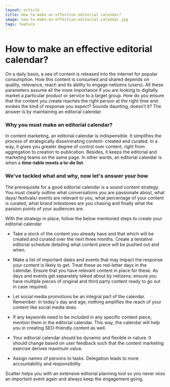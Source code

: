 ```yaml
---
layout: article
title: How to make an effective editorial calendar?
image: how-to-make-an-effective-editorial-calendar.jpg
tags: feature
---
```


# How to make an effective editorial calendar?

On a daily basis, a sea of content is released into the internet for popular consumption. How this content is consumed and shared depends on quality, relevance, reach and its ability to engage netizens (users). All these parameters assume all the more importance if you are looking to digitally market a particular product or service to a target group. How do you ensure that the content you create reaches the right person at the right time and evokes the kind of response you expect? Sounds daunting, doesn’t it? The answer is by maintaining an editorial calendar.

### Why you must make an editorial calendar?

In content marketing, an editorial calendar is indispensible. It simplifies the process of strategically disseminating content- created and curated. In a way, it gives you greater degree of control over content, right from aggregation to creation to publication. Besides, it keeps the editorial and marketing teams on the same page. In other words, an editorial calendar is when a **time-table meets a to-do list**.

### We've tackled what and why, now let's answer your how

The prerequisite for a good editorial calendar is a sound content strategy. You must clearly outline what conversations you are passionate about, what days/ festivals/ events are relevant to you, what percentage of your content is curated, what brand milestones are you chasing and finally what the passion points of your audiences are.

With the strategy in place, follow the below mentioned steps to create your editorial calendar

- Take a stock of the content you already have and that which will be created and curated over the next three months. Create a tentative editorial schedule detailing what content piece will be pushed out and when.

- Make a list of important dates and events that may impact the response your content is likely to get. Treat these as red-letter days in the calendar. Ensure that you have relevant content in place for these. As days and events get separately talked about by netizens; ensure you have multiple pieces of original and third party content ready to go out in case required.

- Let social media promotions be an integral part of the calendar. Remember: In today's day and age, nothing amplifies the reach of your content like social media does.

- If any keywords need to be included in any specific content piece, mention them in the editorial calendar. This way, the calendar will help you in creating SEO-friendly content as well.

- Your editorial calendar should be dynamic and flexible in nature. It should change based on user feedback such that the content marketing exercise derives maximum value.

- Assign names of persons to tasks. Delegation leads to more accountability and responsibility.

Scatter helps you with an extensive editorial planning tool so you never miss an important event again and always keep the engagement going.